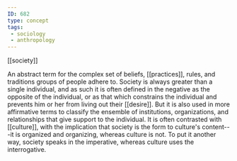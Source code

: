 ```yaml
---
ID: 682
type: concept
tags: 
 - sociology
 - anthropology
---
```


[[society]]

 An abstract term
for the complex set of beliefs,
[[practices]], rules, and
traditions groups of people adhere to. Society is always greater than a
single individual, and as such it is often defined in the negative as
the opposite of the individual, or as that which constrains the
individual and prevents him or her from living out their
[[desire]]. But it is also
used in more affirmative terms to classify the ensemble of institutions,
organizations, and relationships that give support to the individual. It
is often contrasted with
[[culture]], with the
implication that society is the form to culture's content---it is
organized and organizing, whereas culture is not. To put it another way,
society speaks in the imperative, whereas culture uses the
interrogative.
